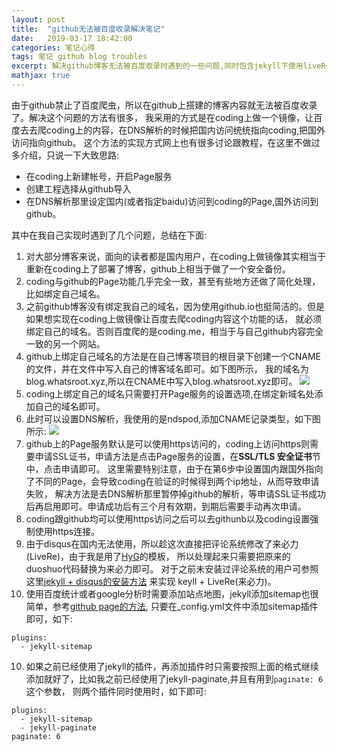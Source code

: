 ```yaml
---
layout: post
title:  "github无法被百度收录解决笔记" 
date:   2019-03-17 18:42:00
categories: 笔记心得
tags: 笔记 github blog troubles
excerpt: 解决github博客无法被百度收录时遇到的一些问题,同时包含jekyll下使用liveRe评论系统的方法
mathjax: true
---
```


由于github禁止了百度爬虫，所以在github上搭建的博客内容就无法被百度收录了。解决这个问题的方法有很多，
我采用的方式是在coding上做一个镜像，让百度去去爬coding上的内容，在DNS解析的时候把国内访问统统指向coding,把国外访问指向github。
这个方法的实现方式网上也有很多讨论跟教程，在这里不做过多介绍，只说一下大致思路:

- 在coding上新建帐号，开启Page服务
- 创建工程选择从github导入
- 在DNS解析那里设定国内(或者指定baidu)访问到coding的Page,国外访问到github。

其中在我自己实现时遇到了几个问题，总结在下面:

1. 对大部分博客来说，面向的读者都是国内用户，在coding上做镜像其实相当于重新在coding上了部署了博客，github上相当于做了一个安全备份。
2. coding与github的Page功能几乎完全一致，甚至有些地方还做了简化处理，比如绑定自己域名。
3. 之前github博客没有绑定我自己的域名，因为使用github.io也挺简洁的。但是如果想实现在coding上做镜像让百度去爬coding内容这个功能的话，
就必须绑定自己的域名。否则百度爬的是coding.me，相当于与自己github内容完全一致的另一个网站。
4. github上绑定自己域名的方法是在自己博客项目的根目录下创建一个CNAME的文件，并在文件中写入自己的博客域名即可。如下图所示，
我的域名为blog.whatsroot.xyz,所以在CNAME中写入blog.whatsroot.xyz即可。
![]({{site.url}}assets/codingBlog/githubCNAME.png)
5. coding上绑定自己的域名只需要打开Page服务的设置选项,在绑定新域名处添加自己的域名即可。
6. 此时可以设置DNS解析，我使用的是ndspod,添加CNAME记录类型，如下图所示:
![]({{site.url}}assets/codingBlog/dnspod.png)
6. github上的Page服务默认是可以使用https访问的，coding上访问https则需要申请SSL证书，申请方法是点击Page服务的设置，在**SSL/TLS 安全证书**节中，点击申请即可。
这里需要特别注意，由于在第6步中设置国内跟国外指向了不同的Page，会导致coding在验证的时候得到两个ip地址，从而导致申请失败，
解决方法是去DNS解析那里暂停掉github的解析，等申请SSL证书成功后再启用即可。申请成功后有三个月有效期，到期后需要手动再次申请。
7. coding跟github均可以使用https访问之后可以去githunb以及coding设置强制使用https连接。
8. 由于disqus在国内无法使用，所以趁这次直接把评论系统修改了来必力(LiveRe)，由于我是用了[HyG](https://github.com/Gaohaoyang)的模板，
所以处理起来只需要把原来的duoshuo代码替换为来必力即可。
对于之前未安装过评论系统的用户可参照这里[jekyll + disqus的安装方法](https://poanchen.github.io/blog/2017/07/27/how-to-add-disqus-to-your-jekyll-site)
来实现 keyll + LiveRe(来必力)。
9. 使用百度统计或者google分析时需要添加站点地图，jekyll添加sitemap也很简单，参考[github page的方法](https://help.github.com/en/articles/sitemaps-for-github-pages),
只要在_config.yml文件中添加sitemap插件即可，如下:
```
plugins:
  - jekyll-sitemap
```
10. 如果之前已经使用了jekyll的插件，再添加插件时只需要按照上面的格式继续添加就好了，比如我之前已经使用了jekyll-paginate,并且有用到`paginate: 6`这个参数，
则两个插件同时使用时，如下即可:
```
plugins:
  - jekyll-sitemap
  - jekyll-paginate
paginate: 6
```
